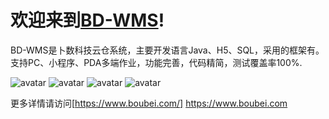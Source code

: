 欢迎来到[BD-WMS](https://boubei-file.oss-cn-hangzhou.aliyuncs.com/BD-WMS.pdf)!
============

BD-WMS是卜数科技云仓系统，主要开发语言Java、H5、SQL，采用的框架有。支持PC、小程序、PDA多端作业，功能完善，代码精简，测试覆盖率100%.


![avatar](https://www.boudata.com/img/wms/WMS-1.png)
![avatar](https://www.boudata.com/img/wms/0.png)
![avatar](https://www.boudata.com/img/wms/1.png)
![avatar](https://www.boudata.com/img/wms/2.png)

更多详情请访问[https://www.boubei.com/] https://www.boubei.com
